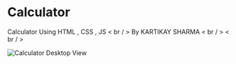 # Calculator
 Calculator Using HTML , CSS , JS < br / >
 By KARTIKAY SHARMA
 < br / >
 < br / >

 
![Calculator Desktop View](https://github.com/Kartikay7124/Calculator/assets/102504679/9dfc806f-a424-4a55-99e9-5e4f3a602b92)

